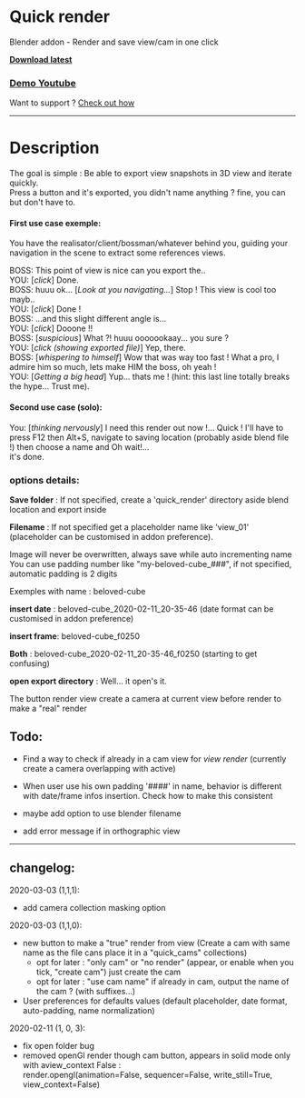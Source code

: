 # Quick render

Blender addon - Render and save view/cam in one click

**[Download latest](https://github.com/Pullusb/Quick_render/archive/master.zip)**

### [Demo Youtube](https://youtu.be/T2IIkYmQ9wQ)

Want to support ? [Check out how](http://www.samuelbernou.fr/donate)

---

# Description

The goal is simple : Be able to export view snapshots in 3D view and iterate quickly.  
Press a button and it's exported, you didn't name anything ? fine, you can but don't have to.  
  

#### First use case exemple:  
You have the realisator/client/bossman/whatever behind you, guiding your navigation in the scene to extract some references views.  

BOSS: This point of view is nice can you export the..  
YOU: \[_click_\] Done.  
BOSS: huuu ok... \[_Look at you navigating..._\] Stop ! This view is cool too mayb..  
YOU: \[_click_\] Done !  
BOSS: ...and this slight different angle is...  
YOU: \[_click_\] Dooone !!  
BOSS: \[_suspicious_\] What ?! huuu ooooookaay... you sure ?  
YOU: \[_click (showing exported file)_\] Yep, there.  
BOSS: \[_whispering to himself_\] Wow that was way too fast ! What a pro, I admire him so much, lets make HIM the boss, oh yeah !  
YOU: \[_Getting a big head_\] Yup... thats me ! (hint: this last line totally breaks the hype... Trust me).  
  
#### Second use case (solo):  
You: \[_thinking nervously_\] I need this render out now !... Quick ! I'll have to press F12 then Alt+S, navigate to saving location (probably aside blend file !) then choose a name and Oh wait!...  
it's done.


### options details: 

**Save folder** : If not specified, create a 'quick_render' directory aside blend location and export inside

**Filename** : If not specified get a placeholder name like 'view_01' (placeholder can be customised in addon preference).  

Image will never be overwritten, always save while auto incrementing name 
You can use padding number like "my-beloved-cube_###", if not specified, automatic padding is 2 digits

Exemples with name : beloved-cube

**insert date** : beloved-cube\_2020-02-11\_20-35-46 (date format can be customised in addon preference)

**insert frame**: beloved-cube\_f0250

**Both** : beloved-cube\_2020-02-11\_20-35-46\_f0250 (starting to get confusing)

**open export directory** : Well... it open's it.

The button render view create a camera at current view before render to make a "real" render


## Todo:

- Find a way to check if already in a cam view for _view render_ (currently create a camera overlapping with active)

- When user use his own padding '####' in name, behavior is different with date/frame infos insertion. Check how to make this consistent

- maybe add option to use blender filename

- add error message if in orthographic view

---

## changelog:

2020-03-03 (1,1,1):
- add camera collection masking option

2020-03-03 (1,1,0):  
- new button to make a "true" render from view (Create a cam with same name as the file cans place it in a "quick_cams" collections)
    - opt for later : "only cam" or "no render" (appear, or enable when you tick, "create cam") just create the cam
    - opt for later : "use cam name" if already in cam, output the name of the cam ? (with suffixes...)
- User preferences for defaults values (default placeholder, date format, auto-padding, name normalization)

2020-02-11 (1, 0, 3):  
- fix open folder bug
- removed openGl render though cam button, appears in solid mode only with aview_context False :  
render.opengl(animation=False, sequencer=False, write_still=True, view_context=False)